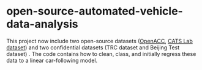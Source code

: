 # open-source-automated-vehicle-data-analysis
This project now include two open-source datasets ([OpenACC](https://data.jrc.ec.europa.eu/dataset/9702c950-c80f-4d2f-982f-44d06ea0009f), [CATS Lab dataset](https://github.com/CATS-Lab)) and two confidential datasets (TRC dataset and Beijing Test dataset) . 
The code contains how to clean, class, and initially regress these data to a linear car-following model. 